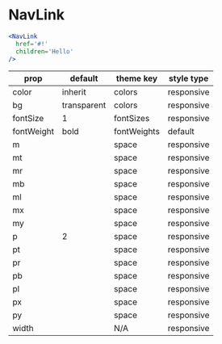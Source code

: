 # NavLink

```.jsx
<NavLink
  href='#!'
  children='Hello'
/>
```

prop | default | theme key | style type
---|---|---|---
color | inherit | colors | responsive
bg | transparent | colors | responsive
fontSize | 1 | fontSizes | responsive
fontWeight | bold | fontWeights | default
m |  | space | responsive
mt |  | space | responsive
mr |  | space | responsive
mb |  | space | responsive
ml |  | space | responsive
mx |  | space | responsive
my |  | space | responsive
p | 2 | space | responsive
pt |  | space | responsive
pr |  | space | responsive
pb |  | space | responsive
pl |  | space | responsive
px |  | space | responsive
py |  | space | responsive
width |  | N/A | responsive